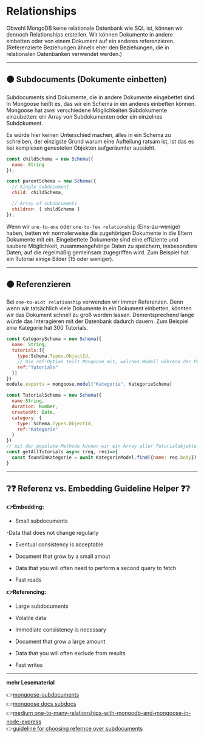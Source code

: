 # Relationships

Obwohl MongoDB keine relationale Datenbank wie SQL ist, können wir dennoch Relationships erstellen. Wir können Dokumente in andere einbetten oder von einem Dokument auf ein anderes referenzieren. (Referenzierte Beziehungen ähneln eher den Beziehungen, die in relationalen Datenbanken verwendet werden.)

---
## :orange_circle: Subdocuments (Dokumente einbetten)


Subdocuments sind Dokumente, die in andere Dokumente eingebettet sind. In Mongoose heißt es, das wir ein Schema in ein anderes einbetten können. Mongoose hat zwei verschiedene Möglichkeiten Subdokumente einzubetten: ein Array von Subdokumenten oder ein einzelnes Subdokument. 

Es würde hier keinen Unterschied machen, alles in ein Schema zu schreiben, der einzigste Grund warum eine Aufteilung ratsam ist, ist das es bei komplexen genesteten Objekten aufgeräumter aussieht.


```javascript
const childSchema = new Schema({
  name: String
});

const parentSchema = new Schema({
  // Single subdocument
  child: childSchema,

  // Array of subdocuments
  children: [ childSchema ]
});
```

Wenn wir `one-to-one` oder `one-to-few relationship`   (Eins-zu-wenige) haben, betten wir normalerweise die zugehörigen Dokumente in die Eltern Dokumente mit ein. Eingebettete Dokumente sind eine effiziente und saubere Möglichkeit, zusammengehörige Daten zu speichern, insbesondere Daten, auf die regelmäßig gemeinsam zugegriffen wird.
Zum Beispiel hat ein Tutorial einige Bilder (15 oder weniger). 

----

## :orange_circle: Referenzieren

Bei `one-to-aLot relationship` verwenden wir immer Referenzen. Denn wenn wir tatsächlich viele Dokumente in ein Dokument einbetten, könnten wir das Dokument schnell zu groß werden lassen. Dementsprechend lange würde das Interagieren mit der Datenbank dadurch dauern.
Zum Beispiel eine Kategorie hat 300 Tutorials.

```javascript
const CategorySchema = new Schema({
  name: String,
  tutorials:[{
    type:Schema.Types.ObjectId,
    // Die ref-Option teilt Mongoose mit, welches Modell während der Population verwendet werden soll
    ref:"Tutorials"
  }]
})
module.exports = mongoose.model("Kategorie", KategorieSchema)

const TutorialSchema = new Schema({
  name:String,
  duration: Number,
  createdAt: Date,
  category: {
    type: Schema.Types.ObjectId,
    ref:"Kategorie"
  }
})
// mit der populate-Methode können wir ein Array aller Tutorialobjekte abrufen und nicht nur ihre ObjectID. 
const getAllTutorials async (req, res)=>{
  const foundInKategorie = await KategorieModel.find({name: req.body}).populate("tutorials")
}
```

---

## :grey_question::question: Referenz vs. Embedding Guideline Helper :question::grey_question:

**:point_right:Embedding:**

- Small subdocuments

-Data that does not change regularly

- Eventual consistency is acceptable

- Document that grow by a small amout

- Data that you will often need to perform a second query to fetch

- Fast reads


**:point_right:Referencing:**

- Large subdocuments

- Volatile data

- Immediate consistency is necessary

- Document that grow a large amount

- Data that you will often exclude from results

- Fast writes

---

**mehr Lesematerial**

:point_right:[mongoose-subdocuments](https://zellwk.com/blog/mongoose-subdocuments/)\
:point_right:[mongoose docs subdocs](https://mongoosejs.com/docs/subdocs.html)\
:point_right:[medium one-to-many-relationships-with-mongodb-and-mongoose-in-node-express ](https://medium.com/@brandon.lau86/one-to-many-relationships-with-mongodb-and-mongoose-in-node-express-d5c9d23d93c2)\
:point_right:[guideline for choosing refernce over subdocuments](https://www.bezkoder.com/mongoose-one-to-many-relationship/)




